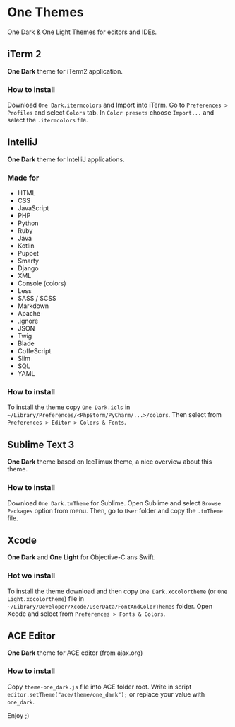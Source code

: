 # One Themes
One Dark & One Light Themes for editors and IDEs.
## iTerm 2
**One Dark** theme for iTerm2 application.
### How to install
Download `One Dark.itermcolors` and Import into iTerm.
Go to `Preferences > Profiles` and select `Colors` tab. In `Color presets` choose `Import...` and select the `.itermcolors` file.

## IntelliJ
**One Dark** theme for IntelliJ applications.
### Made for
* HTML
* CSS
* JavaScript
* PHP
* Python
* Ruby
* Java
* Kotlin
* Puppet
* Smarty
* Django
* XML
* Console (colors)
* Less
* SASS / SCSS
* Markdown
* Apache
* .ignore
* JSON
* Twig
* Blade
* CoffeScript
* Slim
* SQL
* YAML

### How to install
To install the theme copy `One Dark.icls` in `~/Library/Preferences/<PhpStorm/PyCharm/...>/colors`.
Then select from `Preferences > Editor > Colors & Fonts`.

## Sublime Text 3
**One Dark** theme based on IceTimux theme, a nice overview about this theme.
### How to install
Download `One Dark.tmTheme` for Sublime.
Open Sublime and select `Browse Packages` option from menu. Then, go to `User` folder and copy the `.tmTheme` file.

## Xcode
**One Dark** and **One Light** for Objective-C ans Swift.
### Hot wo install
To install the theme download and then copy `One Dark.xccolortheme` (or `One Light.xccolortheme`) file in `~/Library/Developer/Xcode/UserData/FontAndColorThemes` folder.
Open Xcode and select from `Preferences > Fonts & Colors`.

## ACE Editor
**One Dark** theme for ACE editor (from ajax.org)
### How to install
Copy `theme-one_dark.js` file into ACE folder root.
Write in script `editor.setTheme("ace/theme/one_dark");` or replace your value with `one_dark`.

Enjoy ;)

